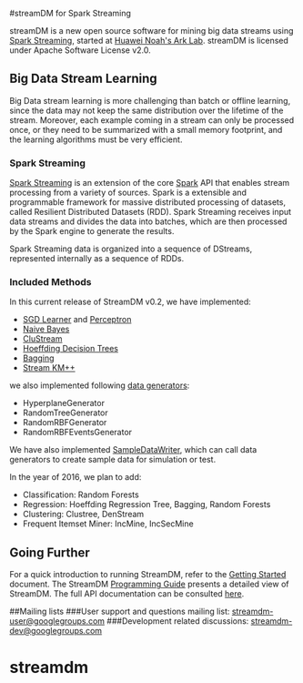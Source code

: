 #streamDM for Spark Streaming

streamDM is a new open source software for mining big data streams using [Spark Streaming](https://spark.apache.org/streaming/), started at [Huawei Noah's Ark
Lab](http://www.noahlab.com.hk/). streamDM is licensed under Apache Software License v2.0.

## Big Data Stream Learning 

Big Data stream learning is more challenging than batch or offline learning,
since the data may not keep the same distribution over the lifetime of the
stream. Moreover, each example coming in a stream can only be processed once, or
they need to be summarized with a small memory footprint, and the learning
algorithms must be very efficient. 

### Spark Streaming

[Spark Streaming](https://spark.apache.org/streaming/) is an extension of the
core [Spark](https://spark.apache.org)  API that enables stream processing from
a variety of sources. Spark is a extensible and programmable framework for
massive distributed processing of datasets, called Resilient Distributed
Datasets (RDD). Spark Streaming receives input data streams and divides the data
into batches, which are then processed by the Spark engine to generate the
results.

Spark Streaming data is organized into a sequence of DStreams, represented
internally as a sequence of RDDs.

### <a name="methods"></a>Included Methods

In this current release of StreamDM v0.2, we have implemented:

* [SGD Learner](http://huawei-noah.github.io/streamDM/docs/SGD.html) and [Perceptron](http://huawei-noah.github.io/streamDM/docs/SGD.html#perceptron)
* [Naive Bayes](http://huawei-noah.github.io/streamDM/docs/NB.html)
* [CluStream](http://huawei-noah.github.io/streamDM/docs/CluStream.html)
* [Hoeffding Decision Trees](http://huawei-noah.github.io/streamDM/docs/HDT.html)
* [Bagging](http://huawei-noah.github.io/streamDM/docs/Bagging.html)
* [Stream KM++](http://huawei-noah.github.io/streamDM/docs/StreamKM.html)

we also implemented following [data generators](http://huawei-noah.github.io/streamDM/docs/generators.html):

* HyperplaneGenerator
* RandomTreeGenerator
* RandomRBFGenerator
* RandomRBFEventsGenerator

We have also implemented [SampleDataWriter](http://huawei-noah.github.io/streamDM/docs/SampleDataWriter.html), which can call data generators 
to create sample data for simulation or test.

In the year of 2016, we plan to add: 

* Classification: Random Forests
* Regression: Hoeffding Regression Tree, Bagging, Random Forests
* Clustering: Clustree, DenStream
* Frequent Itemset Miner: IncMine, IncSecMine

## Going Further

For a quick introduction to running StreamDM, refer to the [Getting
Started](http://huawei-noah.github.io/streamDM/docs/GettingStarted.html) document. The StreamDM [Programming
Guide](http://huawei-noah.github.io/streamDM/docs/Programming.html) presents a detailed view of StreamDM. The full API
documentation can be consulted [here](http://huawei-noah.github.io/streamDM/api/index.html). 

##Mailing lists
###User support and questions mailing list:
<a href="mailto:streamdm-user@googlegroups.com">streamdm-user@googlegroups.com</a>
###Development related discussions:
<a href="mailto:streamdm-dev@googlegroups.com">streamdm-dev@googlegroups.com</a>
# streamdm
